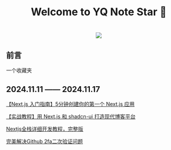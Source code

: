 <h1 align="center">Welcome to YQ Note Star 👋</h1>
<h1 align="center">
  <a herf=""></a>
  <img src="https://github.com/user-attachments/assets/00ec36ff-d0b3-42b5-82eb-5297860d229e" />
</h1>

## 前言

一个收藏夹

## 2024.11.11 —— 2024.11.17

[【Next.js 入门指南】5分钟创建你的第一个 Next.js 应用](https://hadoop.blog.csdn.net/article/details/141832178)

[【实战教程】用 Next.js 和 shadcn-ui 打造现代博客平台](https://hadoop.blog.csdn.net/article/details/141832218)

[Nextjs全栈详细开发教程，完整版](https://juejin.cn/post/7203180600818581563)

[完美解决Github 2fa二次验证问题](https://blog.csdn.net/weixin_39246554/article/details/135388577)
